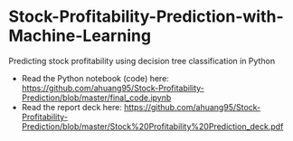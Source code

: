 # Stock-Profitability-Prediction-with-Machine-Learning
Predicting stock profitability using decision tree classification in Python <br>
* Read the Python notebook (code) here: https://github.com/ahuang95/Stock-Profitability-Prediction/blob/master/final_code.ipynb
* Read the report deck here: https://github.com/ahuang95/Stock-Profitability-Prediction/blob/master/Stock%20Profitability%20Prediction_deck.pdf
